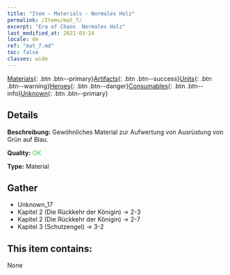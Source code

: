 ```yaml
---
title: "Item - Materials - Normales Holz"
permalink: /Items/mat_7/
excerpt: "Era of Chaos  Normales Holz"
last_modified_at: 2021-03-24
locale: de
ref: "mat_7.md"
toc: false
classes: wide
---
```

 [Materials](/de/Items/){: .btn .btn--primary}[Artifacts](/de/Items/Artifacts/){: .btn .btn--success}[Units](/de/Items/Units/){: .btn .btn--warning}[Heroes](/de/Items/Heroes/){: .btn .btn--danger}[Consumables](/de/Items/Consumables/){: .btn .btn--info}[Unknown](/de/Items/Unknown/){: .btn .btn--primary}

## Details
 **Beschreibung:** Gewöhnliches Material zur Aufwertung von Ausrüstung von Grün auf Blau.

 **Quality:** <span style="color: #32CD32">OK</span>

 **Type:** Material

## Gather

*    Unknown_17 
*    Kapitel 2 (Die Rückkehr der Königin) -> 2-3 
*    Kapitel 2 (Die Rückkehr der Königin) -> 2-7 
*    Kapitel 3 (Schutzengel) -> 3-2 

## This item contains:

  None

